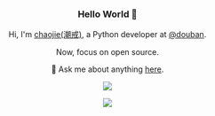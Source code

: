 <div align='center'>
<h3>Hello World 👋 </h3>

Hi, I'm [chaojie(潮戒)](https://chaojie.fun/), a Python developer at [@douban](https://www.douban.com).

Now, focus on open source.

💬 Ask me about anything [here](https://github.com/ischaojie/ischaojie/discussions).

  ![](https://visitor-badge.laobi.icu/badge?page_id=ischaojie.ischaojie)

  <img src='http://github-profile-summary-cards.vercel.app/api/cards/profile-details?username=ischaojie&theme=github' />

</div>

